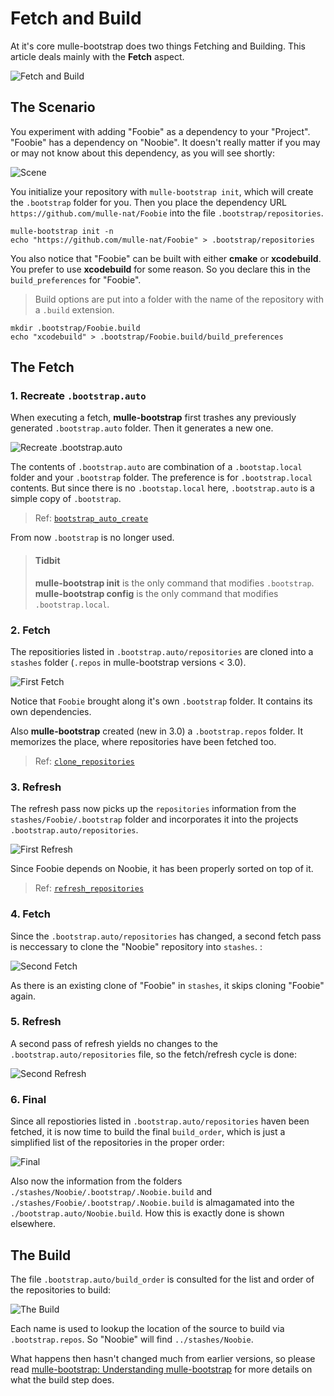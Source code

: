 [comment]: <> (DO NOT EDIT THIS FILE. EDIT THE TEMPLATE "templates/dox/steps/FETCH.md.scion")
# Fetch and Build

At it's core mulle-bootstrap does two things Fetching and Building. This
article deals mainly with the **Fetch** aspect.

![Fetch and Build](0-loop.svg)

## The Scenario

You experiment with adding "Foobie" as a dependency to your "Project". "Foobie"
has a dependency on "Noobie". It doesn't really matter if you may or may not
know about this dependency, as you will see shortly:

![Scene](2-scene.svg)

You initialize your repository with `mulle-bootstrap init`, which will
create the `.bootstrap` folder for you. Then you place the dependency URL
`https://github.com/mulle-nat/Foobie` into the file `.bootstrap/repositories`.

```console
mulle-bootstrap init -n
echo "https://github.com/mulle-nat/Foobie" > .bootstrap/repositories
```

You also notice that "Foobie" can be built with either **cmake** or
**xcodebuild**. You prefer to use **xcodebuild** for some reason. So you
declare this in the `build_preferences` for "Foobie".

> Build options are put into a folder with the name of the repository with a
> `.build` extension.

```console
mkdir .bootstrap/Foobie.build
echo "xcodebuild" > .bootstrap/Foobie.build/build_preferences
```


## The Fetch

### 1. Recreate `.bootstrap.auto`

When executing a fetch, **mulle-bootstrap** first trashes any previously
generated `.bootstrap.auto` folder. Then it generates a new one.

![Recreate .bootstrap.auto](3-create.svg)

The contents of `.bootstrap.auto` are combination of a `.bootstap.local` folder
and your `.bootstrap` folder. The preference is for `.bootstrap.local`
contents. But since there is no `.bootstap.local` here, `.bootstrap.auto` is a
simple copy of `.bootstrap`.

> Ref: [`bootstrap_auto_create`](https://github.com/mulle-nat/mulle-bootstrap/blob/release/src/mulle-bootstrap-auto-update.sh#L214)

From now `.bootstrap` is no longer used.

> #### Tidbit
>
>  **mulle-bootstrap init** is the only command that modifies `.bootstrap`.
>  **mulle-bootstrap config** is the only command that modifies
`.bootstrap.local`.


### 2. Fetch

The repositiories listed in `.bootstrap.auto/repositories` are cloned into a
`stashes` folder (`.repos` in mulle-bootstrap versions < 3.0).

![First Fetch](4-fetch.svg)

Notice that `Foobie` brought along it's own `.bootstrap` folder. It contains
its own dependencies.

Also **mulle-bootstrap** created  (new in 3.0) a `.bootstrap.repos` folder. It
memorizes the place, where repositories have been fetched too.

> Ref: [`clone_repositories`](https://github.com/mulle-nat/mulle-bootstrap/blob/release/src/mulle-bootstrap-fetch.sh#L792)


### 3. Refresh

The refresh pass now picks up the `repositories` information from the
`stashes/Foobie/.bootstrap` folder and incorporates it into the projects
`.bootstrap.auto/repositories`.

![First Refresh](5-refresh.svg)

Since Foobie depends on Noobie, it has been properly sorted on top of it.


> Ref: [`refresh_repositories`](https://github.com/mulle-nat/mulle-bootstrap/blob/release/src/mulle-bootstrap-refresh.sh#L447)


### 4. Fetch

Since the `.bootstrap.auto/repositories` has changed, a second fetch pass is
neccessary to clone the "Noobie" repository into `stashes`. :

![Second Fetch](6-fetch.svg)

As there is an existing clone of "Foobie" in `stashes`, it skips cloning "Foobie"
again.


### 5. Refresh

A second pass of refresh yields no changes to the `.bootstrap.auto/repositories`
file, so the fetch/refresh cycle is done:

![Second Refresh](7-refresh.svg)



### 6. Final

Since all repostiories listed in `.bootstrap.auto/repositories` haven been
fetched, it is now time to build the final `build_order`, which is just a
simplified list of the repositories in the proper order:

![Final](8-final.svg)

Also now the information from the folders
`./stashes/Noobie/.bootstrap/.Noobie.build` and
`./stashes/Foobie/.bootstrap/.Noobie.build` is almagamated into the
`./bootstrap.auto/Noobie.build`. How this is exactly done is shown elsewhere.



## The Build

The file `.bootstrap.auto/build_order` is consulted for the list and order of
the repositories to build:

![The Build](1-build.svg)

Each name is used to lookup the location of the source to build via
`.bootstrap.repos`. So "Noobie" will find `../stashes/Noobie`.


What happens then hasn't changed much from earlier versions, so please read
[mulle-bootstrap: Understanding mulle-bootstrap](https://www.mulle-kybernetik.com/weblog/2016/mulle_bootstrap_how_it_works.html)
for more details on what the build step does.



